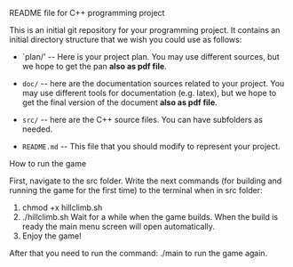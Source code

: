 README file for C++ programming project

This is an initial git repository for your programming project.
It contains an initial directory structure that we wish you could
use as follows:

  * `plan/' -- Here is your project plan. You may use different sources,
    but we hope to get the pan **also as pdf file**.

  * `doc/` -- here are the documentation sources related to your project.
    You may use different tools for documentation (e.g. latex),
    but we hope to get the final version of the document
    **also as pdf file**.

  * `src/` -- here are the C++ source files. You can have subfolders as needed.

  * `README.md` -- This file that you should modify to represent
    your project.


How to run the game

First, navigate to the src folder.
Write the next commands (for building and running the game for the first time) to the terminal when in src folder:
1. chmod +x hillclimb.sh
2. ./hillclimb.sh
Wait for a while when the game builds. When the build is ready the main menu screen will open automatically.
3. Enjoy the game!

After that you need to run the command: ./main to run the game again.

